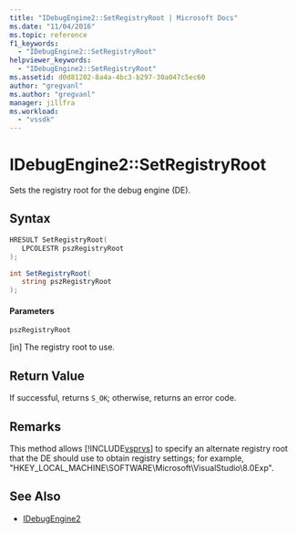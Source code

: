 ```yaml
---
title: "IDebugEngine2::SetRegistryRoot | Microsoft Docs"
ms.date: "11/04/2016"
ms.topic: reference
f1_keywords:
  - "IDebugEngine2::SetRegistryRoot"
helpviewer_keywords:
  - "IDebugEngine2::SetRegistryRoot"
ms.assetid: d0d81202-8a4a-4bc3-b297-30a047c5ec60
author: "gregvanl"
ms.author: "gregvanl"
manager: jillfra
ms.workload:
  - "vssdk"
---
```

# IDebugEngine2::SetRegistryRoot
Sets the registry root for the debug engine (DE).

## Syntax

```cpp
HRESULT SetRegistryRoot( 
   LPCOLESTR pszRegistryRoot
);
```

```csharp
int SetRegistryRoot( 
   string pszRegistryRoot
);
```

#### Parameters
 `pszRegistryRoot`

 [in] The registry root to use.

## Return Value
 If successful, returns `S_OK`; otherwise, returns an error code.

## Remarks
 This method allows [!INCLUDE[vsprvs](../../../code-quality/includes/vsprvs_md.md)] to specify an alternate registry root that the DE should use to obtain registry settings; for example, "HKEY_LOCAL_MACHINE\SOFTWARE\Microsoft\VisualStudio\8.0Exp".

## See Also
- [IDebugEngine2](../../../extensibility/debugger/reference/idebugengine2.md)